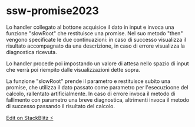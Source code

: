 # ssw-promise2023

Lo handler collegato al bottone acquisice il dato in input e invoca una funzione "slowRoot" che restituisce una promise. Nel suo metodo "then" vengono specificate le due continuazioni: in caso di successo visualizza il risultato accompagnato da una descrizione, in caso di errore visualizza la diagnostica ricevuta.

Lo handler procede poi impostando un valore di attesa nello spazio di input che verrà poi riempito dalle visualizzazioni dette sopra.

La funzione "slowRoot" prende il parametro e restituisce subito una promise, che utilizza il dato passato come parametro per l'esecuzioone del calcolo, rallentato artificialmente. In caso di errore invoca il metodo di fallimento con parametro una breve diagnostica, altrimenti invoca il metodo di successo passando il risultato del calcolo.

[Edit on StackBlitz ⚡️](https://stackblitz.com/edit/js-eajznc)

